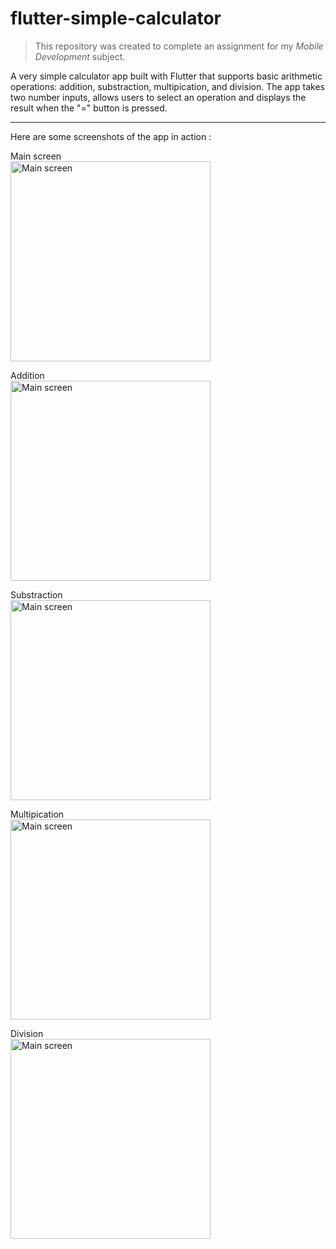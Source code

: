 # flutter-simple-calculator

> This repository was created to complete an assignment for my *Mobile Development* subject.

A very simple calculator app built with Flutter that supports basic arithmetic operations: addition, substraction, multipication, and division. The app takes two number inputs, allows users to select an operation and displays the result when the "=" button is pressed.

---

Here are some screenshots of the app in action :

Main screen  
<img src="https://drive.google.com/uc?export=view&id=169twJElbgIK5FQFNVUCtxcYmmRNVE0AC" alt="Main screen" width="320">

Addition  
<img src="https://drive.google.com/uc?export=view&id=1HQy2_YgymHde_b2FOb_SILuHvAPvx0mm" alt="Main screen" width="320">

Substraction  
<img src="https://drive.google.com/uc?export=view&id=1zcyzGd7Kk4H0bMFVfnD5xl3RYUr_2jjh" alt="Main screen" width="320">

Multipication  
<img src="https://drive.google.com/uc?export=view&id=1WjmcAvLl7V_VQ2oC3N8yw798V_FlXeGX" alt="Main screen" width="320">

Division  
<img src="https://drive.google.com/uc?export=view&id=1kUXnRoO6RClQGJDoKb-TbO5COhwF3Tn2" alt="Main screen" width="320">
